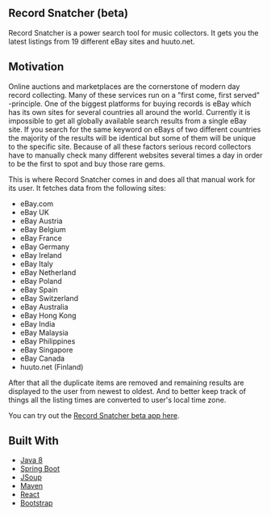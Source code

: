 ## Record Snatcher (beta)

Record Snatcher is a power search tool for music collectors. It gets you the latest listings from 19 different eBay sites and huuto.net.

## Motivation

Online auctions and marketplaces are the cornerstone of modern day record collecting.
Many of these services run on a "first come, first served" -principle.
One of the biggest platforms for buying records is eBay which has its own sites for several countries all around the world.
Currently it is impossible to get all globally available search results from a single eBay site. If you search for the same keyword on eBays of two different countries the majority of the results will be identical but some of them will be unique to the specific site.
Because of all these factors serious record collectors have to manually check many different websites several times a day in order to be the first to spot and buy those rare gems.

This is where Record Snatcher comes in and does all that manual work for its user. 
It fetches data from the following sites:
- eBay.com
- eBay UK
- eBay Austria
- eBay Belgium 
- eBay France
- eBay Germany
- eBay Ireland
- eBay Italy
- eBay Netherland
- eBay Poland
- eBay Spain
- eBay Switzerland
- eBay Australia
- eBay Hong Kong
- eBay India
- eBay Malaysia
- eBay Philippines
- eBay Singapore
- eBay Canada
- huuto.net (Finland)

After that all the duplicate items are removed and remaining results are displayed to the user from newest to oldest. And to better keep track of things all the listing times are converted to user's local time zone.

You can try out the [Record Snatcher beta app here](http://recordsnatcher.s3-website.eu-central-1.amazonaws.com).

## Built With
- [Java 8](http://www.oracle.com/technetwork/java/javase/overview/java8-2100321.html)
- [Spring Boot](https://projects.spring.io/spring-boot/)
- [JSoup](https://jsoup.org)
- [Maven](https://maven.apache.org)
- [React](https://reactjs.org)
- [Bootstrap](https://getbootstrap.com)